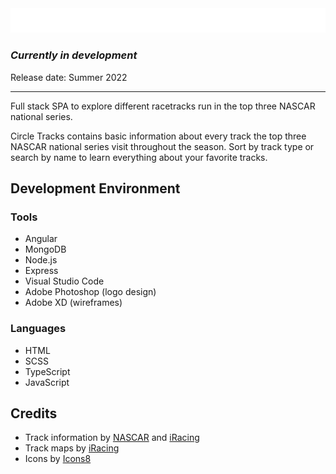<img src="https://raw.githubusercontent.com/ryanbey/circle-tracks/main/src/assets/logos/readme-logo.png" alt="Circle Tracks logo"/>

### _Currently in development_
Release date: Summer 2022

---

Full stack SPA to explore different racetracks run in the top three NASCAR national series.

Circle Tracks contains basic information about every track the top three NASCAR national series visit throughout the season. Sort by track type or search by name to learn everything about your favorite tracks.

## Development Environment
### Tools
* Angular
* MongoDB
* Node.js
* Express
* Visual Studio Code
* Adobe Photoshop (logo design)
* Adobe XD (wireframes)

### Languages
* HTML
* SCSS
* TypeScript
* JavaScript

## Credits

* Track information by [NASCAR](https://www.nascar.com/) and [iRacing](https://www.iracing.com/)
* Track maps by [iRacing](https://www.iracing.com/)
* Icons by [Icons8](https://icons8.com/)
